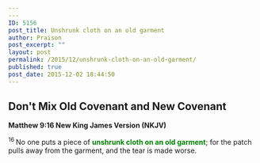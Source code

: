 ```yaml
---
---
ID: 5156
post_title: Unshrunk cloth on an old garment
author: Praison
post_excerpt: ""
layout: post
permalink: /2015/12/unshrunk-cloth-on-an-old-garment/
published: true
post_date: 2015-12-02 18:44:50
---
```

<h2><strong>Don't Mix Old Covenant and New Covenant</strong></h2>
<strong><span class="passage-display-bcv">Matthew 9:16
</span><span class="passage-display-version">New King James Version (NKJV)</span></strong>

<span id="en-NKJV-23396" class="text Matt-9-16"><sup class="versenum">16 </sup><span class="woj">No one puts a piece of <span style="color: #008000;"><strong>unshrunk cloth on an old garment</strong></span>; for the patch pulls away from the garment, and the tear is made worse.</span></span>
